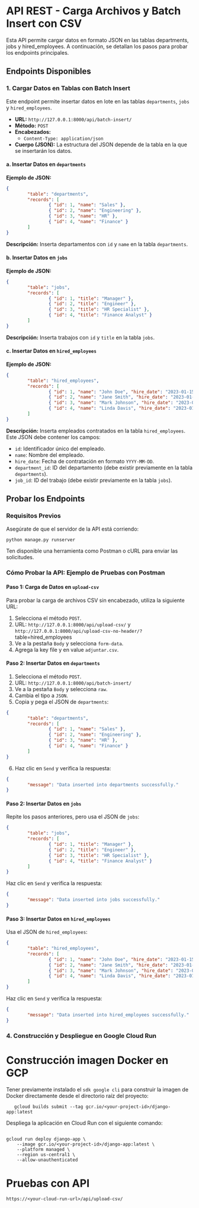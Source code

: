 # API REST - Carga Archivos y Batch Insert con CSV
Esta API permite cargar datos en formato JSON en las tablas departments, jobs y hired_employees. A continuación, se detallan los pasos para probar los endpoints principales.

## Endpoints Disponibles

### 1. Cargar Datos en Tablas con Batch Insert

Este endpoint permite insertar datos en lote en las tablas `departments`, `jobs` y `hired_employees`.

- **URL:** `http://127.0.0.1:8000/api/batch-insert/`
- **Método:** `POST`
- **Encabezados:**
    - `Content-Type: application/json`
- **Cuerpo (JSON):** La estructura del JSON depende de la tabla en la que se insertarán los datos.

#### a. Insertar Datos en `departments`

**Ejemplo de JSON:**

```json
{
        "table": "departments",
        "records": [
                { "id": 1, "name": "Sales" },
                { "id": 2, "name": "Engineering" },
                { "id": 3, "name": "HR" },
                { "id": 4, "name": "Finance" }
        ]
}
```

**Descripción:** Inserta departamentos con `id` y `name` en la tabla `departments`.

#### b. Insertar Datos en `jobs`

**Ejemplo de JSON:**

```json
{
        "table": "jobs",
        "records": [
                { "id": 1, "title": "Manager" },
                { "id": 2, "title": "Engineer" },
                { "id": 3, "title": "HR Specialist" },
                { "id": 4, "title": "Finance Analyst" }
        ]
}
```

**Descripción:** Inserta trabajos con `id` y `title` en la tabla `jobs`.

#### c. Insertar Datos en `hired_employees`

**Ejemplo de JSON:**

```json
{
        "table": "hired_employees",
        "records": [
                { "id": 1, "name": "John Doe", "hire_date": "2023-01-15", "department_id": 1, "job_id": 1 },
                { "id": 2, "name": "Jane Smith", "hire_date": "2023-01-16", "department_id": 2, "job_id": 2 },
                { "id": 3, "name": "Mark Johnson", "hire_date": "2023-01-17", "department_id": 3, "job_id": 3 },
                { "id": 4, "name": "Linda Davis", "hire_date": "2023-01-18", "department_id": 4, "job_id": 4 }
        ]
}
```

**Descripción:** Inserta empleados contratados en la tabla `hired_employees`. Este JSON debe contener los campos:
- `id`: Identificador único del empleado.
- `name`: Nombre del empleado.
- `hire_date`: Fecha de contratación en formato `YYYY-MM-DD`.
- `department_id`: ID del departamento (debe existir previamente en la tabla `departments`).
- `job_id`: ID del trabajo (debe existir previamente en la tabla `jobs`).

## Probar los Endpoints

### Requisitos Previos

Asegúrate de que el servidor de la API está corriendo:

```bash
python manage.py runserver
```

Ten disponible una herramienta como Postman o cURL para enviar las solicitudes.


### Cómo Probar la API: Ejemplo de Pruebas con Postman

#### Paso 1: Carga de  Datos en `upload-csv`

Para probar la carga de archivos CSV sin encabezado, utiliza la siguiente URL:
1. Selecciona el método `POST`.
2. URL: `http://127.0.0.1:8000/api/upload-csv/` y `http://127.0.0.1:8000/api/upload-csv-no-header/?`table=hired_employees
3. Ve a la pestaña `Body` y selecciona `form-data`.
4. Agrega la key file y en value  `adjuntar.csv`.

#### Paso 2: Insertar Datos en `departments`

1. Selecciona el método `POST`.
2. URL: `http://127.0.0.1:8000/api/batch-insert/`
3. Ve a la pestaña `Body` y selecciona `raw`.
4. Cambia el tipo a `JSON`.
5. Copia y pega el JSON de `departments`:

```json
{
        "table": "departments",
        "records": [
                { "id": 1, "name": "Sales" },
                { "id": 2, "name": "Engineering" },
                { "id": 3, "name": "HR" },
                { "id": 4, "name": "Finance" }
        ]
}
```

6. Haz clic en `Send` y verifica la respuesta:

```json
{
        "message": "Data inserted into departments successfully."
}
```

#### Paso 2: Insertar Datos en `jobs`

Repite los pasos anteriores, pero usa el JSON de `jobs`:

```json
{
        "table": "jobs",
        "records": [
                { "id": 1, "title": "Manager" },
                { "id": 2, "title": "Engineer" },
                { "id": 3, "title": "HR Specialist" },
                { "id": 4, "title": "Finance Analyst" }
        ]
}
```

Haz clic en `Send` y verifica la respuesta:

```json
{
        "message": "Data inserted into jobs successfully."
}
```

#### Paso 3: Insertar Datos en `hired_employees`

Usa el JSON de `hired_employees`:

```json
{
        "table": "hired_employees",
        "records": [
                { "id": 1, "name": "John Doe", "hire_date": "2023-01-15", "department_id": 1, "job_id": 1 },
                { "id": 2, "name": "Jane Smith", "hire_date": "2023-01-16", "department_id": 2, "job_id": 2 },
                { "id": 3, "name": "Mark Johnson", "hire_date": "2023-01-17", "department_id": 3, "job_id": 3 },
                { "id": 4, "name": "Linda Davis", "hire_date": "2023-01-18", "department_id": 4, "job_id": 4 }
        ]
}
```

Haz clic en `Send` y verifica la respuesta:

```json
{
        "message": "Data inserted into hired_employees successfully."
}
```
### 4. Construcción y Despliegue en Google Cloud Run

# Construcción imagen Docker en GCP

 Tener previamente instalado el `sdk google cli` para construir la imagen de Docker directamente 
 desde el directorio raíz del proyecto:

```
   gcloud builds submit --tag gcr.io/<your-project-id>/django-app:latest
```

Despliega la aplicación en Cloud Run con el siguiente comando:

```

gcloud run deploy django-app \
    --image gcr.io/<your-project-id>/django-app:latest \
    --platform managed \
    --region us-central1 \
    --allow-unauthenticated

```

# Pruebas con  API

```
https://<your-cloud-run-url>/api/upload-csv/


```